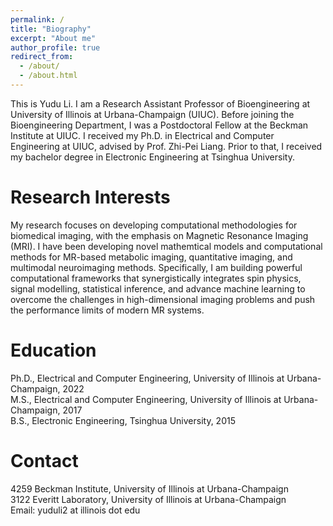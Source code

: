 ```yaml
---
permalink: /
title: "Biography"
excerpt: "About me"
author_profile: true
redirect_from: 
  - /about/
  - /about.html
---
```


This is Yudu Li. I am a Research Assistant Professor of Bioengineering at University of Illinois at Urbana-Champaign (UIUC). Before joining the Bioengineering Department, I was a Postdoctoral Fellow at the Beckman Institute at UIUC. I received my Ph.D. in Electrical and Computer Engineering at UIUC, advised by Prof. Zhi-Pei Liang. Prior to that, I received my bachelor degree in Electronic Engineering at Tsinghua University.

Research Interests
======
My research focuses on developing computational methodologies for biomedical imaging, with the emphasis on Magnetic Resonance Imaging (MRI). I have been developing novel mathemtical models and computational methods for MR-based metabolic imaging, quantitative imaging, and multimodal neuroimaging methods. Specifically, I am building powerful computational frameworks that synergistically integrates spin physics, signal modelling, statistical inference, and advance machine learning to overcome the challenges in high-dimensional imaging problems and push the performance limits of modern MR systems. 

Education
======
Ph.D., Electrical and Computer Engineering, University of Illinois at Urbana-Champaign, 2022  
M.S., Electrical and Computer Engineering, University of Illinois at Urbana-Champaign, 2017\
B.S., Electronic Engineering, Tsinghua University, 2015

Contact
======
4259 Beckman Institute, University of Illinois at Urbana-Champaign\
3122 Everitt Laboratory, University of Illinois at Urbana-Champaign\
Email: yuduli2 at illinois dot edu
